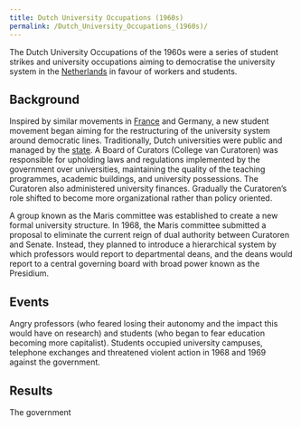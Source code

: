 ```yaml
---
title: Dutch University Occupations (1960s)
permalink: /Dutch_University_Occupations_(1960s)/
---
```


The Dutch University Occupations of the 1960s were a series of student
strikes and university occupations aiming to democratise the university
system in the [Netherlands](Netherlands "wikilink") in favour of workers
and students.

## Background

Inspired by similar movements in
[France](May_1968_Events_in_France "wikilink") and Germany, a new
student movement began aiming for the restructuring of the university
system around democratic lines. Traditionally, Dutch universities were
public and managed by the [state](State_(Polity) "wikilink"). A Board of
Curators (College van Curatoren) was responsible for upholding laws and
regulations implemented by the government over universities, maintaining
the quality of the teaching programmes, academic buildings, and
university possessions. The Curatoren also administered university
finances. Gradually the Curatoren’s role shifted to become more
organizational rather than policy oriented.

A group known as the Maris committee was established to create a new
formal university structure. In 1968, the Maris committee submitted a
proposal to eliminate the current reign of dual authority between
Curatoren and Senate. Instead, they planned to introduce a hierarchical
system by which professors would report to departmental deans, and the
deans would report to a central governing board with broad power known
as the Presidium.

## Events

Angry professors (who feared losing their autonomy and the impact this
would have on research) and students (who began to fear education
becoming more capitalist). Students occupied university campuses,
telephone exchanges and threatened violent action in 1968 and 1969
against the government.

## Results

The government